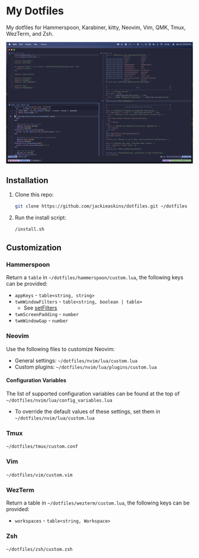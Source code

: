 # My Dotfiles

My dotfiles for Hammerspoon, Karabiner, kitty, Neovim, Vim, QMK, Tmux, WezTerm, and Zsh.

![Image showcasing current setup](https://github.com/jackieaskins/dotfiles/blob/media/setup.png?raw=true)

## Installation

1. Clone this repo:

    ```bash
    git clone https://github.com/jackieaskins/dotfiles.git ~/dotfiles
    ```

1. Run the install script:

    ```bash
    /install.sh
    ```

## Customization
 
### Hammerspoon

Return a `table` in `~/dotfiles/hammerspoon/custom.lua`, the following keys can be provided:
- `appKeys` - `table<string, string>`
- `twmWindowFilters` - `table<string, boolean | table>`
    - See [setFilters](https://www.hammerspoon.org/docs/hs.window.filter.html#setFilters)
- `twmScreenPadding` - `number`
- `twmWindowGap` - `number`

### Neovim

Use the following files to customize Neovim:
- General settings: `~/dotfiles/nvim/lua/custom.lua`
- Custom plugins: `~/dotfiles/nvim/lua/plugins/custom.lua`

#### Configuration Variables

The list of supported configuration variables can be found at the top of `~/dotfiles/nvim/lua/config_variables.lua`
- To override the default values of these settings, set them in `~/dotfiles/nvim/lua/custom.lua`

### Tmux

`~/dotfiles/tmux/custom.conf`

### Vim

`~/dotfiles/vim/custom.vim`

### WezTerm

Return a table in  `~/dotfiles/wezterm/custom.lua`, the following keys can be provided:
- `workspaces` - `table<string, Workspace>`

### Zsh

`~/dotfiles/zsh/custom.zsh`
